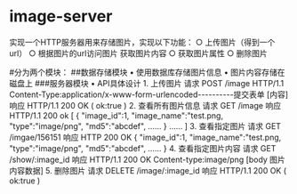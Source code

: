 # image-server
实现一个HTTP服务器用来存储图片，实现以下功能：
     ○ 上传图片（得到一个url）
     ○ 根据图片的url访问图片 获取图片内容
     ○ 获取图片属性
     ○ 删除图片

#分为两个模块：
     ##数据存储模块
	• 使用数据库存储图片信息
	• 图片内容存储在磁盘上
     ###服务器模块
	• API具体设计
	1. 上传图片
	请求
		POST /image HTTP/1.1
		Content-Type:application/x-www-form-urlencoded----------提交表单 
		[内容]
	响应
		HTTP/1.1 200 OK
		(
			ok:true
		)
	2. 查看所有图片信息
	请求
		GET /image
	响应
		HTTP/1.1 200 ok
		[
			{
				"image_id":1,
				"image_name":"test.png,
				"type":"image/png",
				"md5":"abcdef",
				……
			}
			……
		]
	3. 查看指定图片
	请求
		GET /imgae/156151
	响应
	HTTP 200 OK
	{
		"image_id":1,
		"image_name":"test.png,
		"type":"image/png",
		"md5":"abcdef",
		……
	}
	4. 查看指定图片内容
	请求
		GET /show/:image_id
	响应
		HTTP/1.1 200 OK
		Content-type:image/png
		[body 图片内容数据]
	5. 删除图片
	请求
		DELETE /image/:image_id
	响应
	HTTP/1.1 200 OK
	(
		ok:true
	)
